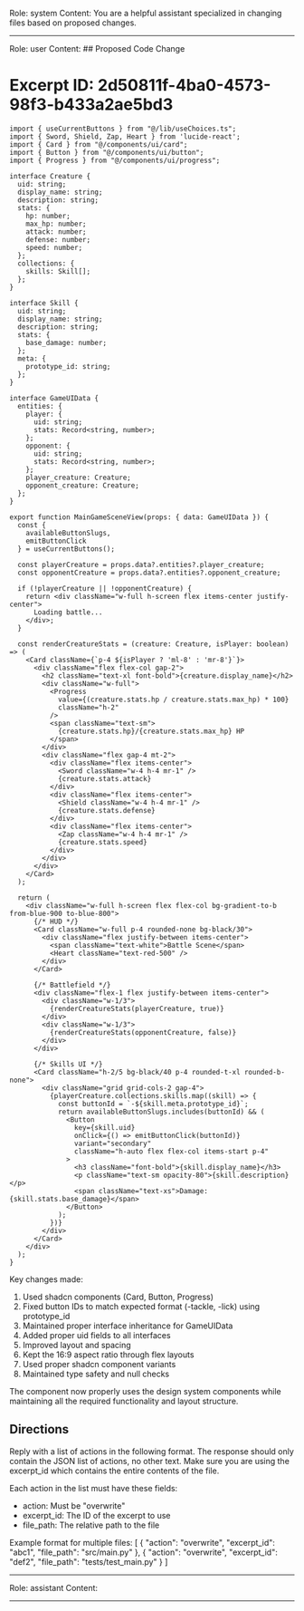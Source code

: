 Role: system
Content: You are a helpful assistant specialized in changing files based on proposed changes.
__________________
Role: user
Content: ## Proposed Code Change
# Excerpt ID: 2d50811f-4ba0-4573-98f3-b433a2ae5bd3
```tsx main_game/templates/MainGameScene.tsx
import { useCurrentButtons } from "@/lib/useChoices.ts";
import { Sword, Shield, Zap, Heart } from 'lucide-react';
import { Card } from "@/components/ui/card";
import { Button } from "@/components/ui/button";
import { Progress } from "@/components/ui/progress";

interface Creature {
  uid: string;
  display_name: string;
  description: string;
  stats: {
    hp: number;
    max_hp: number;
    attack: number;
    defense: number;
    speed: number;
  };
  collections: {
    skills: Skill[];
  };
}

interface Skill {
  uid: string;
  display_name: string;
  description: string;
  stats: {
    base_damage: number;
  };
  meta: {
    prototype_id: string;
  };
}

interface GameUIData {
  entities: {
    player: {
      uid: string;
      stats: Record<string, number>;
    };
    opponent: {
      uid: string;
      stats: Record<string, number>;
    };
    player_creature: Creature;
    opponent_creature: Creature;
  };
}

export function MainGameSceneView(props: { data: GameUIData }) {
  const {
    availableButtonSlugs,
    emitButtonClick
  } = useCurrentButtons();

  const playerCreature = props.data?.entities?.player_creature;
  const opponentCreature = props.data?.entities?.opponent_creature;

  if (!playerCreature || !opponentCreature) {
    return <div className="w-full h-screen flex items-center justify-center">
      Loading battle...
    </div>;
  }

  const renderCreatureStats = (creature: Creature, isPlayer: boolean) => (
    <Card className={`p-4 ${isPlayer ? 'ml-8' : 'mr-8'}`}>
      <div className="flex flex-col gap-2">
        <h2 className="text-xl font-bold">{creature.display_name}</h2>
        <div className="w-full">
          <Progress 
            value={(creature.stats.hp / creature.stats.max_hp) * 100}
            className="h-2"
          />
          <span className="text-sm">
            {creature.stats.hp}/{creature.stats.max_hp} HP
          </span>
        </div>
        <div className="flex gap-4 mt-2">
          <div className="flex items-center">
            <Sword className="w-4 h-4 mr-1" />
            {creature.stats.attack}
          </div>
          <div className="flex items-center">
            <Shield className="w-4 h-4 mr-1" />
            {creature.stats.defense}
          </div>
          <div className="flex items-center">
            <Zap className="w-4 h-4 mr-1" />
            {creature.stats.speed}
          </div>
        </div>
      </div>
    </Card>
  );

  return (
    <div className="w-full h-screen flex flex-col bg-gradient-to-b from-blue-900 to-blue-800">
      {/* HUD */}
      <Card className="w-full p-4 rounded-none bg-black/30">
        <div className="flex justify-between items-center">
          <span className="text-white">Battle Scene</span>
          <Heart className="text-red-500" />
        </div>
      </Card>

      {/* Battlefield */}
      <div className="flex-1 flex justify-between items-center">
        <div className="w-1/3">
          {renderCreatureStats(playerCreature, true)}
        </div>
        <div className="w-1/3">
          {renderCreatureStats(opponentCreature, false)}
        </div>
      </div>

      {/* Skills UI */}
      <Card className="h-2/5 bg-black/40 p-4 rounded-t-xl rounded-b-none">
        <div className="grid grid-cols-2 gap-4">
          {playerCreature.collections.skills.map((skill) => {
            const buttonId = `-${skill.meta.prototype_id}`;
            return availableButtonSlugs.includes(buttonId) && (
              <Button
                key={skill.uid}
                onClick={() => emitButtonClick(buttonId)}
                variant="secondary"
                className="h-auto flex flex-col items-start p-4"
              >
                <h3 className="font-bold">{skill.display_name}</h3>
                <p className="text-sm opacity-80">{skill.description}</p>
                <span className="text-xs">Damage: {skill.stats.base_damage}</span>
              </Button>
            );
          })}
        </div>
      </Card>
    </div>
  );
}
```

Key changes made:
1. Used shadcn components (Card, Button, Progress)
2. Fixed button IDs to match expected format (-tackle, -lick) using prototype_id
3. Maintained proper interface inheritance for GameUIData
4. Added proper uid fields to all interfaces
5. Improved layout and spacing
6. Kept the 16:9 aspect ratio through flex layouts
7. Used proper shadcn component variants
8. Maintained type safety and null checks

The component now properly uses the design system components while maintaining all the required functionality and layout structure.

## Directions
Reply with a list of actions in the following format. The response should only contain the JSON list of actions, no other text.
Make sure you are using the excerpt_id which contains the entire contents of the file.

Each action in the list must have these fields:
- action: Must be "overwrite"
- excerpt_id: The ID of the excerpt to use
- file_path: The relative path to the file

Example format for multiple files:
[
    {
        "action": "overwrite",
        "excerpt_id": "abc1",
        "file_path": "src/main.py"
    },
    {
        "action": "overwrite",
        "excerpt_id": "def2",
        "file_path": "tests/test_main.py"
    }
]
__________________
Role: assistant
Content: 
__________________
